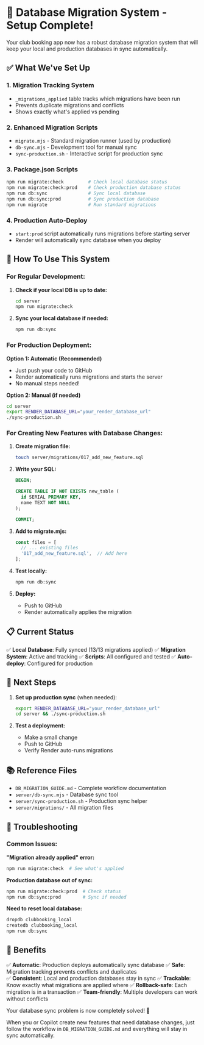# 🎉 Database Migration System - Setup Complete!

Your club booking app now has a robust database migration system that will keep your local and production databases in sync automatically.

## ✅ What We've Set Up

### 1. **Migration Tracking System**
- `_migrations_applied` table tracks which migrations have been run
- Prevents duplicate migrations and conflicts
- Shows exactly what's applied vs pending

### 2. **Enhanced Migration Scripts**
- `migrate.mjs` - Standard migration runner (used by production)
- `db-sync.mjs` - Development tool for manual sync
- `sync-production.sh` - Interactive script for production sync

### 3. **Package.json Scripts**
```bash
npm run migrate:check         # Check local database status
npm run migrate:check:prod    # Check production database status  
npm run db:sync               # Sync local database
npm run db:sync:prod          # Sync production database
npm run migrate               # Run standard migrations
```

### 4. **Production Auto-Deploy**
- `start:prod` script automatically runs migrations before starting server
- Render will automatically sync database when you deploy

## 🚀 How To Use This System

### For Regular Development:

1. **Check if your local DB is up to date:**
   ```bash
   cd server
   npm run migrate:check
   ```

2. **Sync your local database if needed:**
   ```bash
   npm run db:sync
   ```

### For Production Deployment:

**Option 1: Automatic (Recommended)**
- Just push your code to GitHub
- Render automatically runs migrations and starts the server
- No manual steps needed!

**Option 2: Manual (if needed)**
```bash
cd server
export RENDER_DATABASE_URL="your_render_database_url"
./sync-production.sh
```

### For Creating New Features with Database Changes:

1. **Create migration file:**
   ```bash
   touch server/migrations/017_add_new_feature.sql
   ```

2. **Write your SQL:**
   ```sql
   BEGIN;
   
   CREATE TABLE IF NOT EXISTS new_table (
     id SERIAL PRIMARY KEY,
     name TEXT NOT NULL
   );
   
   COMMIT;
   ```

3. **Add to migrate.mjs:**
   ```javascript
   const files = [
     // ... existing files
     '017_add_new_feature.sql',  // Add here
   ];
   ```

4. **Test locally:**
   ```bash
   npm run db:sync
   ```

5. **Deploy:**
   - Push to GitHub
   - Render automatically applies the migration

## 📋 Current Status

✅ **Local Database**: Fully synced (13/13 migrations applied)
✅ **Migration System**: Active and tracking
✅ **Scripts**: All configured and tested
✅ **Auto-deploy**: Configured for production

## 🎯 Next Steps

1. **Set up production sync** (when needed):
   ```bash
   export RENDER_DATABASE_URL="your_render_database_url"
   cd server && ./sync-production.sh
   ```

2. **Test a deployment:**
   - Make a small change
   - Push to GitHub  
   - Verify Render auto-runs migrations

## 📚 Reference Files

- `DB_MIGRATION_GUIDE.md` - Complete workflow documentation
- `server/db-sync.mjs` - Database sync tool
- `server/sync-production.sh` - Production sync helper
- `server/migrations/` - All migration files

## 🔧 Troubleshooting

### Common Issues:

**"Migration already applied" error:**
```bash
npm run migrate:check  # See what's applied
```

**Production database out of sync:**
```bash
npm run migrate:check:prod  # Check status
npm run db:sync:prod        # Sync if needed
```

**Need to reset local database:**
```bash
dropdb clubbooking_local
createdb clubbooking_local  
npm run db:sync
```

## 🎉 Benefits

✅ **Automatic**: Production deploys automatically sync database
✅ **Safe**: Migration tracking prevents conflicts and duplicates  
✅ **Consistent**: Local and production databases stay in sync
✅ **Trackable**: Know exactly what migrations are applied where
✅ **Rollback-safe**: Each migration is in a transaction
✅ **Team-friendly**: Multiple developers can work without conflicts

Your database sync problem is now completely solved! 🚀

When you or Copilot create new features that need database changes, just follow the workflow in `DB_MIGRATION_GUIDE.md` and everything will stay in sync automatically.